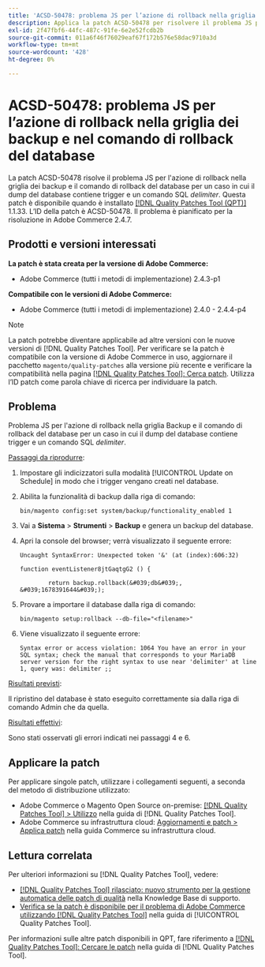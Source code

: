 ```yaml
---
title: 'ACSD-50478: problema JS per l’azione di rollback nella griglia dei backup e nel comando di rollback del database'
description: Applica la patch ACSD-50478 per risolvere il problema JS per l’azione di rollback nella griglia dei backup e il comando di rollback del database per un caso in cui il dump del database contiene trigger e un comando SQL *delimiter*.
exl-id: 2f47fbf6-44fc-487c-91fe-6e2e52fcdb2b
source-git-commit: 011a6f46f76029eaf67f172b576e58dac9710a3d
workflow-type: tm+mt
source-wordcount: '428'
ht-degree: 0%

---
```


# ACSD-50478: problema JS per l’azione di rollback nella griglia dei backup e nel comando di rollback del database

La patch ACSD-50478 risolve il problema JS per l&#39;azione di rollback nella griglia dei backup e il comando di rollback del database per un caso in cui il dump del database contiene trigger e un comando SQL *delimiter*. Questa patch è disponibile quando è installato [[!DNL Quality Patches Tool (QPT)]](https://experienceleague.adobe.com/it/docs/commerce-operations/tools/quality-patches-tool/quality-patches-tool-to-self-serve-quality-patches) 1.1.33. L’ID della patch è ACSD-50478. Il problema è pianificato per la risoluzione in Adobe Commerce 2.4.7.

## Prodotti e versioni interessati

**La patch è stata creata per la versione di Adobe Commerce:**

* Adobe Commerce (tutti i metodi di implementazione) 2.4.3-p1

**Compatibile con le versioni di Adobe Commerce:**

* Adobe Commerce (tutti i metodi di implementazione) 2.4.0 - 2.4.4-p4

>[!NOTE]
>
>La patch potrebbe diventare applicabile ad altre versioni con le nuove versioni di [!DNL Quality Patches Tool]. Per verificare se la patch è compatibile con la versione di Adobe Commerce in uso, aggiornare il pacchetto `magento/quality-patches` alla versione più recente e verificare la compatibilità nella pagina [[!DNL Quality Patches Tool]: Cerca patch](https://experienceleague.adobe.com/tools/commerce-quality-patches/index.html?lang=it). Utilizza l’ID patch come parola chiave di ricerca per individuare la patch.

## Problema

Problema JS per l&#39;azione di rollback nella griglia Backup e il comando di rollback del database per un caso in cui il dump del database contiene trigger e un comando SQL *delimiter*.

<u>Passaggi da riprodurre</u>:

1. Impostare gli indicizzatori sulla modalità [!UICONTROL Update on Schedule] in modo che i trigger vengano creati nel database.
1. Abilita la funzionalità di backup dalla riga di comando:

   `bin/magento config:set system/backup/functionality_enabled 1`

1. Vai a **Sistema** > **Strumenti** > **Backup** e genera un backup del database.
1. Apri la console del browser; verrà visualizzato il seguente errore:

   ```
   Uncaught SyntaxError: Unexpected token '&' (at (index):606:32)
   
   function eventListener8jtGaqtgG2 () {
   
           return backup.rollback(&#039;db&#039;, &#039;1678391644&#039;);
   ```

1. Provare a importare il database dalla riga di comando:

   `bin/magento setup:rollback --db-file="<filename>"`

1. Viene visualizzato il seguente errore:

   ```
   Syntax error or access violation: 1064 You have an error in your SQL syntax; check the manual that corresponds to your MariaDB server version for the right syntax to use near 'delimiter' at line 1, query was: delimiter ;;
   ```

<u>Risultati previsti</u>:

Il ripristino del database è stato eseguito correttamente sia dalla riga di comando Admin che da quella.

<u>Risultati effettivi</u>:

Sono stati osservati gli errori indicati nei passaggi 4 e 6.

## Applicare la patch

Per applicare singole patch, utilizzare i collegamenti seguenti, a seconda del metodo di distribuzione utilizzato:

* Adobe Commerce o Magento Open Source on-premise: [[!DNL Quality Patches Tool] > Utilizzo](/help/tools/quality-patches-tool/usage.md) nella guida di [!DNL Quality Patches Tool].
* Adobe Commerce su infrastruttura cloud: [Aggiornamenti e patch > Applica patch](https://experienceleague.adobe.com/docs/commerce-cloud-service/user-guide/develop/upgrade/apply-patches.html?lang=it) nella guida Commerce su infrastruttura cloud.

## Lettura correlata

Per ulteriori informazioni su [!DNL Quality Patches Tool], vedere:

* [[!DNL Quality Patches Tool] rilasciato: nuovo strumento per la gestione automatica delle patch di qualità](https://experienceleague.adobe.com/it/docs/commerce-operations/tools/quality-patches-tool/quality-patches-tool-to-self-serve-quality-patches) nella Knowledge Base di supporto.
* [Verifica se la patch è disponibile per il problema di Adobe Commerce utilizzando  [!DNL Quality Patches Tool]](/help/tools/quality-patches-tool/patches-available-in-qpt/check-patch-for-magento-issue-with-magento-quality-patches.md) nella guida di [!UICONTROL Quality Patches Tool].


Per informazioni sulle altre patch disponibili in QPT, fare riferimento a [[!DNL Quality Patches Tool]: Cercare le patch](https://experienceleague.adobe.com/tools/commerce-quality-patches/index.html?lang=it) nella guida di [!DNL Quality Patches Tool].
